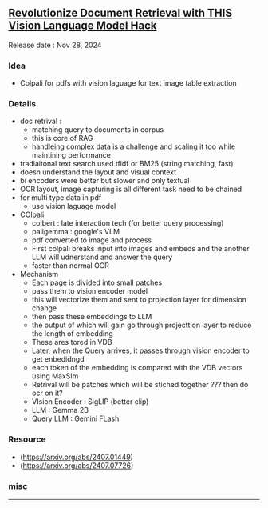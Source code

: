 ## [Revolutionize Document Retrieval with THIS Vision Language Model Hack](https://youtu.be/ku6kof8bwbw)
Release date : Nov 28, 2024
### Idea
- Colpali for pdfs with vision laguage for text image table extraction

### Details
- doc retrival :
    - matching query to documents in corpus
    - this is core of RAG
    - handleing complex data is a challenge and scaling it too while maintining performance
- tradiaitonal text search used tfidf or BM25 (string matching, fast)
- doesn understand the layout and visual context
- bi encoders were better but slower and only textual
- OCR layout, image capturing is all different task need to be chained
- for multi type data in pdf
    - use vision laguage model
- COlpali
    - colbert : late interaction tech (for better query processing)
    - paligemma : google's VLM
    - pdf converted to image and process
    - First colpali breaks input into images and embeds and the another LLM will udnerstand and answer the query
    - faster than normal OCR
- Mechanism
    - Each page is divided into small patches
    - pass them to vision encoder model
    - this will vectorize them and sent to projection layer for dimension change
    - then pass these embeddings to LLM
    - the output of which will gain go through projecttion layer to reduce the length of embedding
    - These ares tored in VDB
    - Later, when the Query  arrives, it passes through vision encoder to get enbedidngd
    - each token of the embedding is compared with the VDB vectors using MaxSIm 
    - Retrival will be patches which will be stiched together ??? then do ocr on it?
    - VIsion Encoder : SigLIP (better clip)
    - LLM : Gemma 2B
    - Query LLM  : Gemini FLash


### Resource
-  (https://arxiv.org/abs/2407.01449) 
-  (https://arxiv.org/abs/2407.07726)

### misc
 
---